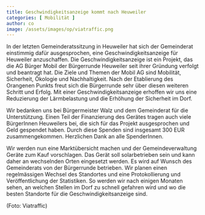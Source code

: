 ```yaml
---
title: Geschwindigkeitsanzeige kommt nach Heuweiler
categories: [ Mobilität ]
author: co
image: /assets/images/op/viatraffic.png
---
```

In der letzten Gemeinderatssitzung in Heuweiler hat sich der Gemeinderat einstimmig dafür ausgesprochen, eine Geschwindigkeitsanzeige für Heuweiler anzuschaffen. Die Geschwindigkeitsanzeige ist ein Projekt, das die AG Bürger Mobil der Bürgerrunde Heuweiler seit ihrer Gründung verfolgt und beantragt hat. Die Ziele und Themen der Mobil AG sind Mobilität, Sicherheit, Ökologie und Nachhaltigkeit. Nach der Etablierung des Orangenen Punkts freut sich die Bürgerrunde sehr über diesen weiteren Schritt und Erfolg. Mit einer Geschwindigkeitsanzeige erhoffen wir uns eine Reduzierung der Lärmbelastung und die Erhöhung der Sicherheit im Dorf.

Wir bedanken uns bei Bürgermeister Walz und dem Gemeinderat für die Unterstützung. Einen Teil der Finanzierung des Gerätes tragen auch viele BürgerInnen Heuweilers bei, die sich für das Projekt ausgesprochen und Geld gespendet haben. Durch diese Spenden sind insgesamt 300 EUR zusammengekommen. Herzlichen Dank an alle SpenderInnen.

Wir werden nun eine Marktübersicht machen und der Gemeindeverwaltung Geräte zum Kauf vorschlagen. Das Gerät soll solarbetrieben sein und kann daher an wechselnden Orten eingesetzt werden. Es wird auf Wunsch des Gemeinderats von der Bürgerrunde betrieben. Wir planen einen regelmässigen Wechsel des Standortes und eine Protokollierung und Veröffentlichung der Statistiken. So werden wir nach einigen Monaten sehen, an welchen Stellen im Dorf zu schnell gefahren wird und wo die besten Standorte für die Geschwindigkeitsanzeige sind.

(Foto: Viatraffic)